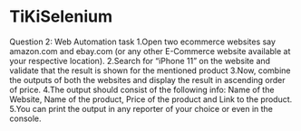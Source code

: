 # TiKiSelenium
Question 2: Web Automation task
   1.Open two ecommerce websites say amazon.com and ebay.com (or any other E-Commerce website available at your respective location).
   2.Search for “iPhone 11” on the website and validate that the result is shown for the mentioned product
   3.Now, combine the outputs of both the websites and display the result in ascending order of price.
   4.The output should consist of the following info: Name of the Website, Name of the product, Price of the product and Link to the product.
   5.You can print the output in any reporter of your choice or even in the console.
